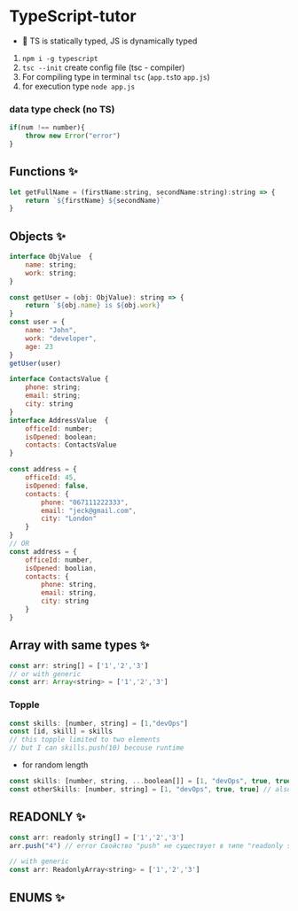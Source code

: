 # TypeScript-tutor
* 🔔 TS is statically typed, JS is dynamically typed 
1. `npm i -g typescript`
2. `tsc --init` create config file (tsc - compiler)
3. For compiling type in terminal `tsc` (`app.ts`to `app.js`)
4. for execution type `node app.js`
### data type check (no TS)
```js
if(num !== number){
    throw new Error("error")
}
```
## Functions ✨
```js
let getFullName = (firstName:string, secondName:string):string => {
    return `${firstName} ${secondName}`
}
```
## Objects ✨
```js
interface ObjValue  {
    name: string;
    work: string;
}

const getUser = (obj: ObjValue): string => {
    return `${obj.name} is ${obj.work}`
}
const user = {
    name: "John",
    work: "developer",
    age: 23
}
getUser(user)
```
```js
interface ContactsValue {
    phone: string;
    email: string;
    city: string
}
interface AddressValue  {
    officeId: number;
    isOpened: boolean;
    contacts: ContactsValue
}

const address = {
    officeId: 45,
    isOpened: false,
    contacts: {
        phone: "067111222333",
        email: "jeck@gmail.com",
        city: "London"
    }
}
// OR
const address = {
    officeId: number,
    isOpened: boolian,
    contacts: {
        phone: string,
        email: string,
        city: string
    }
}
```
## Array with same types ✨
```js
const arr: string[] = ['1','2','3']
// or with generic
const arr: Array<string> = ['1','2','3']
```
### Topple
```js
const skills: [number, string] = [1,"devOps"]
const [id, skill] = skills
// this topple limited to two elements
// but I can skills.push(10) becouse runtime
```
* for random length
```js
const skills: [number, string, ...boolean[]] = [1, "devOps", true, true]
const otherSkills: [number, string] = [1, "devOps", true, true] // also valid
```
## READONLY ✨
```js
const arr: readonly string[] = ['1','2','3']
arr.push("4") // error Свойство "push" не существует в типе "readonly string[]"

// with generic
const arr: ReadonlyArray<string> = ['1','2','3']
```
## ENUMS ✨
